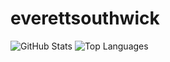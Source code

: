 ﻿# everettsouthwick

![GitHub Stats](https://github-readme-stats.vercel.app/api?username=everettsouthwick&count_private=true&show_icons=true)
![Top Languages](https://github-readme-stats.vercel.app/api/top-langs/?username=everettsouthwick&layout=compact)
